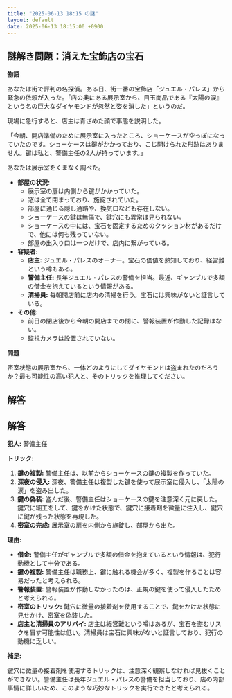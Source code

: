 ```yaml
---
title: "2025-06-13 18:15 の謎"
layout: default
date: 2025-06-13 18:15:00 +0900
---
```

## 謎解き問題：消えた宝飾店の宝石

**物語**

あなたは街で評判の名探偵。ある日、街一番の宝飾店「ジュエル・パレス」から緊急の依頼が入った。「店の奥にある展示室から、目玉商品である『太陽の涙』という名の巨大なダイヤモンドが忽然と姿を消した」というのだ。

現場に急行すると、店主は青ざめた顔で事態を説明した。

「今朝、開店準備のために展示室に入ったところ、ショーケースが空っぽになっていたのです。ショーケースは鍵がかかっており、こじ開けられた形跡はありません。鍵は私と、警備主任の2人が持っています。」

あなたは展示室をくまなく調べた。

*   **部屋の状況:**
    *   展示室の扉は内側から鍵がかかっていた。
    *   窓は全て閉まっており、施錠されていた。
    *   部屋に通じる隠し通路や、換気口なども存在しない。
    *   ショーケースの鍵は無傷で、鍵穴にも異常は見られない。
    *   ショーケースの中には、宝石を固定するためのクッション材があるだけで、他には何も残っていない。
    *   部屋の出入り口は一つだけで、店内に繋がっている。
*   **容疑者:**
    *   **店主:** ジュエル・パレスのオーナー。宝石の価値を熟知しており、経営難という噂もある。
    *   **警備主任:** 長年ジュエル・パレスの警備を担当。最近、ギャンブルで多額の借金を抱えているという情報がある。
    *   **清掃員:** 毎朝開店前に店内の清掃を行う。宝石には興味がないと証言している。
*   **その他:**
    *   前日の閉店後から今朝の開店までの間に、警報装置が作動した記録はない。
    *   監視カメラは設置されていない。

**問題**

密室状態の展示室から、一体どのようにしてダイヤモンドは盗まれたのだろうか？最も可能性の高い犯人と、そのトリックを推理してください。

## 解答

## 解答

**犯人:** 警備主任

**トリック:**

1.  **鍵の複製:** 警備主任は、以前からショーケースの鍵の複製を作っていた。
2.  **深夜の侵入:** 深夜、警備主任は複製した鍵を使って展示室に侵入し、「太陽の涙」を盗み出した。
3.  **鍵の偽装:** 盗んだ後、警備主任はショーケースの鍵を注意深く元に戻した。鍵穴に細工をして、鍵をかけた状態で、鍵穴に接着剤を微量に注入し、鍵穴に鍵が残った状態を再現した。
4.  **密室の完成:** 展示室の扉を内側から施錠し、部屋から出た。

**理由:**

*   **借金:** 警備主任がギャンブルで多額の借金を抱えているという情報は、犯行動機として十分である。
*   **鍵の複製:** 警備主任は職務上、鍵に触れる機会が多く、複製を作ることは容易だったと考えられる。
*   **警報装置:** 警報装置が作動しなかったのは、正規の鍵を使って侵入したためと考えられる。
*   **密室のトリック:** 鍵穴に微量の接着剤を使用することで、鍵をかけた状態に見せかけ、密室を偽装した。
*   **店主と清掃員のアリバイ:** 店主は経営難という噂はあるが、宝石を盗むリスクを冒す可能性は低い。清掃員は宝石に興味がないと証言しており、犯行の動機に乏しい。

**補足:**

鍵穴に微量の接着剤を使用するトリックは、注意深く観察しなければ見抜くことができない。警備主任は長年ジュエル・パレスの警備を担当しており、店の内部事情に詳しいため、このような巧妙なトリックを実行できたと考えられる。
